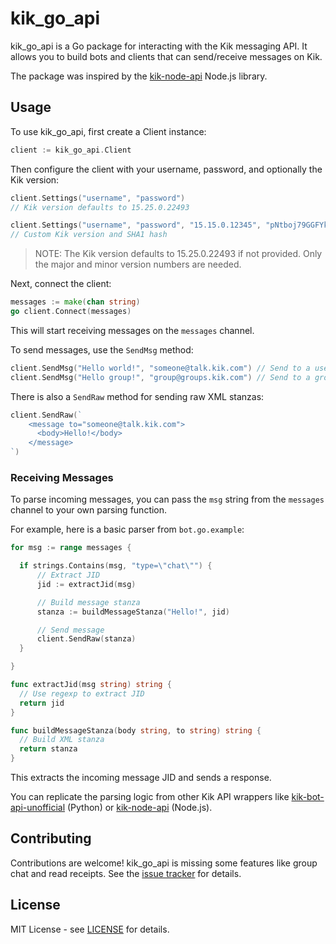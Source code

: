 # kik_go_api

kik_go_api is a Go package for interacting with the Kik messaging API. It allows you to build bots and clients that can send/receive messages on Kik.

The package was inspired by the [kik-node-api](https://github.com/YassienW/kik-node-api) Node.js library.

## Usage

To use kik_go_api, first create a Client instance:

```go
client := kik_go_api.Client
```

Then configure the client with your username, password, and optionally the Kik version:

```go
client.Settings("username", "password") 
// Kik version defaults to 15.25.0.22493

client.Settings("username", "password", "15.15.0.12345", "pNtboj79GGFYk9w2RbZZTxLpZUY=")  
// Custom Kik version and SHA1 hash
```

> NOTE: The Kik version defaults to 15.25.0.22493 if not provided. Only the major and minor version numbers are needed.

Next, connect the client:

```go 
messages := make(chan string)
go client.Connect(messages)
```

This will start receiving messages on the `messages` channel. 

To send messages, use the `SendMsg` method:

```go
client.SendMsg("Hello world!", "someone@talk.kik.com") // Send to a user
client.SendMsg("Hello group!", "group@groups.kik.com") // Send to a group
``` 

There is also a `SendRaw` method for sending raw XML stanzas:

```go
client.SendRaw(`
    <message to="someone@talk.kik.com">
      <body>Hello!</body> 
    </message>
`)
```

### Receiving Messages

To parse incoming messages, you can pass the `msg` string from the `messages` channel to your own parsing function. 

For example, here is a basic parser from `bot.go.example`:

```go
for msg := range messages {

  if strings.Contains(msg, "type=\"chat\"") {
      // Extract JID 
      jid := extractJid(msg)  

      // Build message stanza
      stanza := buildMessageStanza("Hello!", jid) 

      // Send message
      client.SendRaw(stanza)
  }

}

func extractJid(msg string) string {
  // Use regexp to extract JID 
  return jid 
}

func buildMessageStanza(body string, to string) string {
  // Build XML stanza
  return stanza
}
```

This extracts the incoming message JID and sends a response.

You can replicate the parsing logic from other Kik API wrappers like [kik-bot-api-unofficial](https://github.com/tomer8007/kik-bot-api-unofficial) (Python) or [kik-node-api](https://github.com/YassienW/kik-node-api) (Node.js).

## Contributing

Contributions are welcome! kik_go_api is missing some features like group chat and read receipts. See the [issue tracker](https://github.com/nanofuxion/kik_go_api/issues) for details.

## License

MIT License - see [LICENSE](LICENSE) for details.
